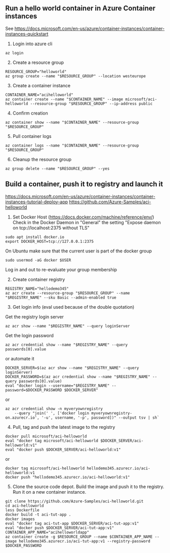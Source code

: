 ## Run a hello world container in Azure Container instances
See https://docs.microsoft.com/en-us/azure/container-instances/container-instances-quickstart

1.  Login into azure cli
```
az login
```

2. Create a resource group
```
RESOURCE_GROUP="helloworld"
az group create --name "$RESOURCE_GROUP" --location westeurope
```

3. Create a container instance
```
CONTAINER_NAME="acihelloworld"
az container create --name "$CONTAINER_NAME" --image microsoft/aci-helloworld --resource-group "$RESOURCE_GROUP" --ip-address public
```

4. Confirm creation
```
az container show --name "$CONTAINER_NAME" --resource-group "$RESOURCE_GROUP"
```

5. Pull container logs
```
az container logs --name "$CONTAINER_NAME" --resource-group "$RESOURCE_GROUP"
```

6. Cleanup the resource group
```
az group delete --name "$RESOURCE_GROUP" --yes
```

## Build a container, push it to registry and launch it
https://docs.microsoft.com/en-us/azure/container-instances/container-instances-tutorial-deploy-app
https://github.com/Azure-Samples/aci-helloworld

1. Set Docker Host (https://docs.docker.com/machine/reference/env/)
Check in the Docker Daemon in "General" the setting "Expose daemon on tcp://localhost:2375 without TLS"

```
sudo apt install docker.io
export DOCKER_HOST=tcp://127.0.0.1:2375
```

On Ubuntu make sure that the current user is part of the docker group
```
sudo usermod -aG docker $USER
```
Log in and out to re-evaluate your group membership

2. Create container registry
```
REGISTRY_NAME="hellodemo345"
az acr create --resource-group "$RESOURCE_GROUP" --name "$REGISTRY_NAME" --sku Basic --admin-enabled true
```

3. Get login info (eval used because of the double quotation)

Get the registry login server
```
az acr show --name "$REGISTRY_NAME" --query loginServer
```

Get the login password
```
az acr credential show --name "$REGISTRY_NAME" --query passwords[0].value
```

or automate it

```
DOCKER_SERVER=$(az acr show --name "$REGISTRY_NAME" --query loginServer)
DOCKER_PASSWORD=$(az acr credential show --name "$REGISTRY_NAME" --query passwords[0].value)
eval "docker login --username="$REGISTRY_NAME" --password=$DOCKER_PASSWORD $DOCKER_SERVER"
```

or

```
az acr credential show -n myveryownregistry 
    --query "join(' ', ['docker login myveryownregistry-on.azurecr.io', '-u', username, '-p', password])" --output tsv | sh`
```
 
4. Pull, tag and push the latest image to the registry

```
docker pull microsoft/aci-helloworld
eval "docker tag microsoft/aci-helloworld $DOCKER_SERVER/aci-helloworld:v1"
eval "docker push $DOCKER_SERVER/aci-helloworld:v1"
```

or

```
docker tag microsoft/aci-helloworld hellodemo345.azurecr.io/aci-helloworld:v1
docker push "hellodemo345.azurecr.io/aci-helloworld:v1"
```

5. Clone the source code depot. Build the image and push it to the registry. Run it on a new container instance.
```
git clone https://github.com/Azure-Samples/aci-helloworld.git
cd aci-helloworld
less Dockerfile
docker build -t aci-tut-app .
docker images
eval "docker tag aci-tut-app $DOCKER_SERVER/aci-tut-app:v1"
eval "docker push $DOCKER_SERVER/aci-tut-app:v1"
CONTAINER_APP_NAME="acihelloworldapp"
az container create -g $RESOURCE_GROUP --name $CONTAINER_APP_NAME --image hellodemo345.azurecr.io/aci-tut-app:v1 --registry-password $DOCKER_PASSWORD
```
